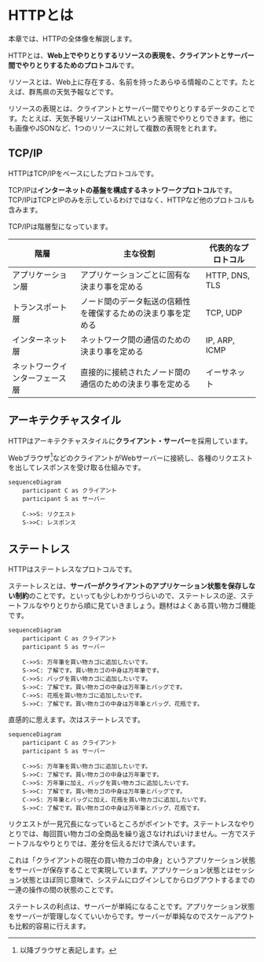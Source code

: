 # HTTPとは

本章では、HTTPの全体像を解説します。

HTTPとは、**Web上でやりとりするリソースの表現を、クライアントとサーバー間でやりとりするためのプロトコル**です。

リソースとは、Web上に存在する、名前を持ったあらゆる情報のことです。たとえば、群馬県の天気予報などです。

リソースの表現とは、クライアントとサーバー間でやりとりするデータのことです。たとえば、天気予報リソースはHTMLという表現でやりとりできます。他にも画像やJSONなど、1つのリソースに対して複数の表現をとれます。

## TCP/IP

HTTPはTCP/IPをベースにしたプロトコルです。

TCP/IPは**インターネットの基盤を構成するネットワークプロトコル**です。TCP/IPはTCPとIPのみを示しているわけではなく、HTTPなど他のプロトコルも含みます。

TCP/IPは階層型になっています。

| 階層                           | 主な役割                                                     | 代表的なプロトコル |
| ------------------------------ | ------------------------------------------------------------ | ------------------ |
| アプリケーション層             | アプリケーションごとに固有な決まり事を定める                 | HTTP, DNS, TLS     |
| トランスポート層               | ノード間のデータ転送の信頼性を確保するための決まり事を定める | TCP, UDP           |
| インターネット層               | ネットワーク間の通信のための決まり事を定める                 | IP, ARP, ICMP      |
| ネットワークインターフェース層 | 直接的に接続されたノード間の通信のための決まり事を定める     | イーサネット       |

## アーキテクチャスタイル

HTTPはアーキテクチャスタイルに**クライアント・サーバー**を採用しています。

Webブラウザ[^1]などのクライアントがWebサーバーに接続し、各種のリクエストを出してレスポンスを受け取る仕組みです。

```mermaid
sequenceDiagram
    participant C as クライアント
    participant S as サーバー

    C->>S: リクエスト
    S->>C: レスポンス
```

## ステートレス

HTTPはステートレスなプロトコルです。

ステートレスとは、**サーバーがクライアントのアプリケーション状態を保存しない制約**のことです。といっても少しわかりづらいので、ステートレスの逆、ステートフルなやりとりから順に見ていきましょう。題材はよくある買い物カゴ機能です。

```mermaid
sequenceDiagram
    participant C as クライアント
    participant S as サーバー

    C->>S: 万年筆を買い物カゴに追加したいです。
    S->>C: 了解です。買い物カゴの中身は万年筆です。
    C->>S: バッグを買い物カゴに追加したいです。
    S->>C: 了解です。買い物カゴの中身は万年筆とバッグです。
    C->>S: 花瓶を買い物カゴに追加したいです。
    S->>C: 了解です。買い物カゴの中身は万年筆とバッグ、花瓶です。
```

直感的に思えます。次はステートレスです。

```mermaid
sequenceDiagram
    participant C as クライアント
    participant S as サーバー

    C->>S: 万年筆を買い物カゴに追加したいです。
    S->>C: 了解です。買い物カゴの中身は万年筆です。
    C->>S: 万年筆に加え、バッグを買い物カゴに追加したいです。
    S->>C: 了解です。買い物カゴの中身は万年筆とバッグです。
    C->>S: 万年筆とバッグに加え、花瓶を買い物カゴに追加したいです。
    S->>C: 了解です。買い物カゴの中身は万年筆とバッグ、花瓶です。
```

リクエストが一見冗長になっているところがポイントです。ステートレスなやりとりでは、毎回買い物カゴの全商品を繰り返さなければいけません。一方でステートフルなやりとりでは、差分を伝えるだけで済んでいます。

これは「クライアントの現在の買い物カゴの中身」というアプリケーション状態をサーバーが保存することで実現しています。アプリケーション状態とはセッション状態とほぼ同じ意味で、システムにログインしてからログアウトするまでの一連の操作の間の状態のことです。

ステートレスの利点は、サーバーが単純になることです。アプリケーション状態をサーバーが管理しなくていいからです。サーバーが単純なのでスケールアウトも比較的容易に行えます。

[^1]: 以降ブラウザと表記します。
